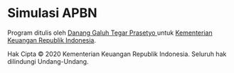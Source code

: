 # Simulasi APBN

Program ditulis oleh [Danang Galuh Tegar Prasetyo ](https://danang.id/)
untuk [Kementerian Keuangan Republik Indonesia](https://www.kemenkeu.go.id/).

Hak Cipta © 2020 Kementerian Keuangan Republik Indonesia.
Seluruh hak dilindungi Undang-Undang.
